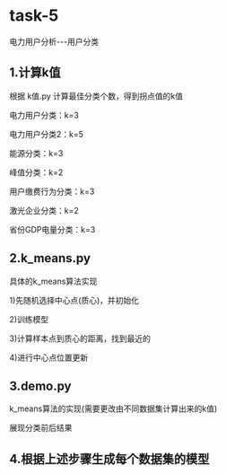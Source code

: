 # task-5

电力用户分析---用户分类

## 1.计算k值

根据 k值.py 计算最佳分类个数，得到拐点值的k值

电力用户分类：k=3

电力用户分类2：k=5

能源分类：k=3

峰值分类：k=2

用户缴费行为分类：k=3

激光企业分类：k=2

省份GDP电量分类：k=3

## 2.k_means.py

具体的k_means算法实现

1)先随机选择中心点(质心)，并初始化

2)训练模型

3)计算样本点到质心的距离，找到最近的

4)进行中心点位置更新

## 3.demo.py

k_means算法的实现(需要更改由不同数据集计算出来的k值)

展现分类前后结果

## 4.根据上述步骤生成每个数据集的模型

